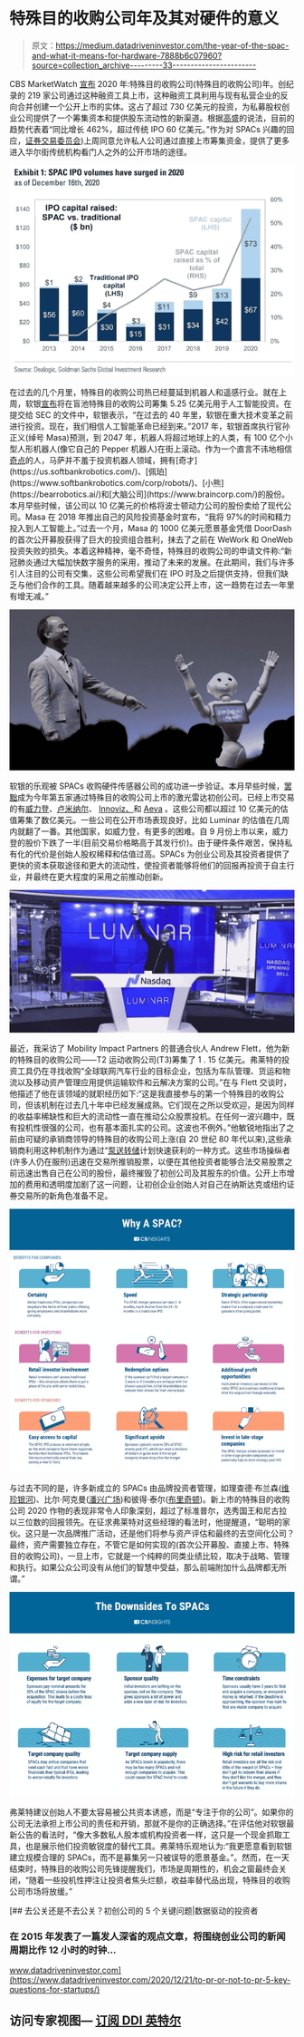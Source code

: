 # 特殊目的收购公司年及其对硬件的意义

> 原文：<https://medium.datadriveninvestor.com/the-year-of-the-spac-and-what-it-means-for-hardware-7888b6c07960?source=collection_archive---------33----------------------->

CBS MarketWatch [宣布](https://www.marketwatch.com/story/2020-is-the-year-of-the-spac-yet-traditional-ipos-offer-better-returns-report-finds-2020-09-04) 2020 年:特殊目的收购公司(特殊目的收购公司)年。创纪录的 219 家公司通过这种融资工具上市，这种融资工具利用与现有私营企业的反向合并创建一个公开上市的实体。这占了超过 730 亿美元的投资，为私募股权创业公司提供了一个筹集资本和提供股东流动性的新渠道。根据[高盛](https://markets.businessinsider.com/news/stocks/spacs-raised-73-billion-more-than-traditional-ipos-blank-checks-2020-12-1029906693#:~:text=2020%20has%20been%20the%20year,billion%20year%2Dto%2Ddate.)的说法，目前的趋势代表着“同比增长 462%，超过传统 IPO 60 亿美元。”作为对 SPACs 兴趣的回应，[证券交易委员会](https://www.sec.gov/rules/other/2020/34-90768.pdf))上周同意允许私人公司通过直接上市筹集资金，提供了更多进入华尔街传统机构看门人之外的公开市场的途径。

![](img/b9c0acb5fba1e232fb6e1df59362bc72.png)

在过去的几个月里，特殊目的收购公司热已经蔓延到机器人和遥感行业。就在上周，软银[宣布](https://nypost.com/2020/12/22/softbank-launches-525m-spac-to-invest-in-robot-revolution/)将在盲池特殊目的收购公司筹集 5.25 亿美元用于人工智能投资。在提交给 SEC 的文件中，软银表示，“在过去的 40 年里，软银在重大技术变革之前进行投资。现在，我们相信人工智能革命已经到来。”2017 年，软银首席执行官孙正义(绰号 Masa)预测，到 2047 年，机器人将超过地球上的人类，有 100 亿个小型人形机器人(像它自己的 Pepper 机器人)在街上滚动。作为一个直言不讳地相信[奇点](https://en.wikipedia.org/wiki/Technological_singularity#:~:text=The%20technological%20singularity%E2%80%94also%2C%20simply,unforeseeable%20changes%20to%20human%20civilization.)的人，马萨并不羞于投资机器人领域，拥有[奇才](https://us.softbankrobotics.com/)、[佩珀](https://www.softbankrobotics.com/corp/robots/)、[小熊](https://bearrobotics.ai/)和[大脑公司](https://www.braincorp.com/)的股份。本月早些时候，该公司以 10 亿美元的价格将波士顿动力公司的股份卖给了现代公司。Masa 在 2018 年推出自己的风险投资基金时宣布，“我将 97%的时间和精力投入到人工智能上。”过去一个月，Masa 的 1000 亿美元愿景基金凭借 DoorDash 的首次公开募股获得了巨大的投资组合胜利，抹去了之前在 WeWork 和 OneWeb 投资失败的损失。本着这种精神，毫不奇怪，特殊目的收购公司的申请文件称:“新冠肺炎通过大幅加快数字服务的采用，推动了未来的发展。在此期间，我们与许多引人注目的公司有交集，这些公司希望我们在 IPO 时及之后提供支持，但我们缺乏与他们合作的工具。随着越来越多的公司决定公开上市，这一趋势在过去一年里有增无减。”

![](img/21f38695a451c98964ce527fa83e34cc.png)

软银的乐观被 SPACs 收购硬件传感器公司的成功进一步验证。本月早些时候，[罢黜](https://siliconangle.com/2020/12/22/lidar-startup-ouster-go-public-1-9b-spac-merger/)成为今年第五家通过特殊目的收购公司上市的激光雷达初创公司。已经上市交易的有[威力登](https://velodynelidar.com/blog/velodyne-lidar-goes-public/)、[卢米纳尔](https://siliconangle.com/2020/08/24/lidar-startup-luminar-going-public-via-unusual-3-4b-reverse-merger/)、 [Innoviz、](https://siliconangle.com/2020/12/11/solid-state-lidar-maker-innoviz-go-public-1-4b-spac-merger/)和 [Aeva](https://siliconangle.com/2020/11/02/aeva-makes-lidar-sensors-autonomous-cars-plans-go-public-via-spac-merger/) 。这些公司都以超过 10 亿美元的估值筹集了数亿美元。一些公司在公开市场表现良好，比如 Luminar 的估值在几周内就翻了一番。其他国家，如威力登，有更多的困难。自 9 月份上市以来，威力登的股价下跌了一半(目前交易价格略高于其发行价)。由于硬件条件艰苦，保持私有化的代价是创始人股权稀释和估值过高。SPACs 为创业公司及其投资者提供了更快的资本获取途径和更大的流动性，使投资者能够将他们的回报再投资于自主行业，并最终在更大程度的采用之前推动创新。

![](img/e574c2d06b3894eb8e61bafaaa8e8dda.png)

最近，我采访了 Mobility Impact Partners 的普通合伙人 Andrew Flett，他为新的特殊目的收购公司——T2 运动收购公司(T3)筹集了 1 . 15 亿美元。弗莱特的投资工具仍在寻找收购“全球联网汽车行业的目标企业，包括为车队管理、货运和物流以及移动资产管理应用提供运输软件和云解决方案的公司。”在与 Flett 交谈时，他描述了他在该领域的就职经历如下:“这是我直接参与的第一个特殊目的收购公司，但该机制在过去几十年中已经发展成熟。它们现在之所以受欢迎，是因为同样的收益率稀缺性和巨大的流动性一直在推动公众股票投机。在任何一波兴趣中，既有投机性很强的公司，也有基本面扎实的公司。这波也不例外。”他敏锐地指出了之前由可疑的承销商领导的特殊目的收购公司上涨(自 20 世纪 80 年代以来),这些承销商利用这种机制作为通过“[泵送转储](https://dailyvoice.com/new-york/clarkstown/news/westchester-native-indicted-in-17m-pump-and-dump-scheme/648681/)计划快速获利的一种方式。这些市场操纵者(许多人仍在服刑)迅速在交易所推销股票，以便在其他投资者能够合法交易股票之前迅速出售自己在公司的股份，最终摧毁了初创公司及其股东的价值。公开上市增加的费用和透明度加剧了这一问题，让初创企业创始人对自己在纳斯达克或纽约证券交易所的新角色准备不足。

![](img/a544649369dda68ae0f57711f8a535f3.png)

与过去不同的是，许多新成立的 SPACs 由品牌投资者管理，如理查德·布兰森([维珍银河](https://www.virgingalactic.com/))、比尔·阿克曼([潘兴广场](https://pershingsquareholdings.com/))和彼得·泰尔([布里奇顿](https://www.bloomberg.com/news/articles/2020-12-15/thiel-backed-spac-said-to-weigh-up-to-10-billion-tokopedia-deal))。新上市的特殊目的收购公司 2020 作物的表现非常令人印象深刻，超过了标准普尔，选秀国王和尼古拉以三位数的回报领先。在征求弗莱特对这些经理的看法时，他提醒道，“聪明的家伙。这只是一次品牌推广活动，还是他们将参与资产评估和最终的去空间化公司？最终，资产需要独立存在，不管它是如何实现的(首次公开募股、直接上市、特殊目的收购公司)，一旦上市，它就是一个纯粹的同类业绩比较，取决于战略、管理和执行。如果公众公司没有从他们的智慧中受益，那么前端附加什么品牌都无所谓。”

![](img/bb069930caf87dd88cb3ca5400f3fa44.png)

弗莱特建议创始人不要太容易被公共资本诱惑，而是“专注于你的公司”。如果你的公司无法承担上市公司的责任和开销，那就不是你的正确选择。”在评估他对软银最新公告的看法时，“像大多数私人股本或机构投资者一样，这只是一个现金抓取工具，也是展示他们投资敏锐度的替代工具。弗莱特乐观地认为:“我更愿意看到软银建立规模合理的 SPACs，而不是募集另一只被误导的愿景基金。”。然而，在一天结束时，特殊目的收购公司先锋提醒我们，市场是周期性的，机会之窗最终会关闭，“随着一些投机性押注让投资者焦头烂额，收益率替代品出现，特殊目的收购公司市场将放缓。”

[](https://www.datadriveninvestor.com/2020/12/21/to-pr-or-not-to-pr-5-key-questions-for-startups/) [## 去公关还是不去公关？初创公司的 5 个关键问题|数据驱动的投资者

### 在 2015 年发表了一篇发人深省的观点文章，将围绕创业公司的新闻周期比作 12 小时的时钟…

www.datadriveninvestor.com](https://www.datadriveninvestor.com/2020/12/21/to-pr-or-not-to-pr-5-key-questions-for-startups/) 

## 访问专家视图— [订阅 DDI 英特尔](https://datadriveninvestor.com/ddi-intel)